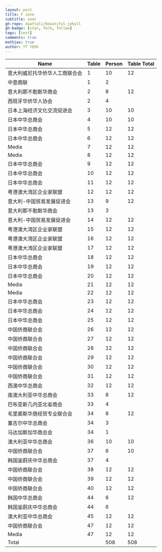 ```yaml
---
layout: post
title: F zone 
subtitle: seat
gh-repo: daattali/beautiful-jekyll
gh-badge: [star, fork, follow]
tags: [test]
comments: true
mathjax: true
author: YT YEOh
---
```

| **Name**        | **Table** | **Person** | **Table Total** |
|-----------------|-----------|------------|-----------------|
| 意大利威尼托华侨华人工商联合会 | 1         | 10         | 12              |
| 中意商联            | 1         | 2          |                 |
| 意大利那不勒斯华商会      | 2         | 8          | 12              |
| 西班牙华侨华人协会       | 2         | 4          |                 |
| 日本上海经济文化交流促进会   | 3         | 10         | 10              |
| 日本中华总商会         | 4         | 10         | 10              |
| 日本中华总商会         | 5         | 12         | 12              |
| 日本中华总商会         | 6         | 12         | 12              |
| Media           | 7         | 12         | 12              |
| Media           | 8         | 12         | 12              |
| 日本中华总商会         | 9         | 12         | 12              |
| 日本中华总商会         | 10        | 12         | 12              |
| 日本中华总商会         | 11        | 12         | 12              |
| 粤港澳大湾区企业家联盟     | 12        | 12         | 12              |
| 意大利-中国贸易发展促进会   | 13        | 9          | 12              |
| 意大利那不勒斯华商会      | 13        | 3          |                 |
| 意大利-中国贸易发展促进会   | 14        | 12         | 12              |
| 粤港澳大湾区企业家联盟     | 15        | 12         | 12              |
| 粤港澳大湾区企业家联盟     | 16        | 12         | 12              |
| 粤港澳大湾区企业家联盟     | 17        | 12         | 12              |
| 日本中华总商会         | 18        | 12         | 12              |
| 日本中华总商会         | 19        | 12         | 12              |
| 日本中华总商会         | 20        | 12         | 12              |
| Media           | 21        | 12         | 12              |
| Media           | 22        | 12         | 12              |
| 日本中华总商会         | 23        | 12         | 12              |
| 日本中华总商会         | 24        | 12         | 12              |
| 日本中华总商会         | 25        | 12         | 12              |
| 中国侨商联合会         | 26        | 12         | 12              |
| 中国侨商联合会         | 27        | 12         | 12              |
| 中国侨商联合会         | 28        | 12         | 12              |
| 中国侨商联合会         | 29        | 12         | 12              |
| 中国侨商联合会         | 30        | 12         | 12              |
| 中国侨商联合会         | 31        | 12         | 12              |
| 西澳中华总商会         | 32        | 12         | 12              |
| 南澳大利亚中华总商会      | 33        | 8          | 12              |
| 巴布亚新几内亚北省商会     | 33        | 4          |                 |
| 毛里裘斯华商经贸专业联合会   | 34        | 8          | 12              |
| 塞舌尔中华总商会        | 34        | 3          |                 |
| 马达加斯加华商总会       | 34        | 1          |                 |
| 澳大利亚中华总商会       | 36        | 10         | 10              |
| 中国侨商联合会         | 37        | 6          | 10              |
| 韩国釜蔚庆中华总商会      | 37        | 4          |                 |
| 中国侨商联合会         | 38        | 12         | 12              |
| 中国侨商联合会         | 39        | 12         | 12              |
| 中国侨商联合会         | 40        | 12         | 12              |
| 韩国中华总商会         | 44        | 6          | 12              |
| 韩国釜蔚庆中华总商会      | 44        | 6          |                 |
| 澳大利亚中华总商会       | 45        | 12         | 12              |
| 中国侨商联合会         | 47        | 12         | 12              |
| Media           | 47        | 12         | 12              |
| Total           |           | 508        | 508             |
